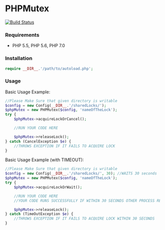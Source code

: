 # PHPMutex

[![Build Status](https://travis-ci.org/JavaMachine/PHPMutex.svg?branch=master)](https://travis-ci.org/JavaMachine/PHPMutex)

### Requirements

  - PHP 5.5, PHP 5.6, PHP 7.0

### Installation

```php
require __DIR__.'/path/to/autoload.php';
```

### Usage

Basic Usage Example:

```php
//Please Make Sure that given directory is writable
$config = new Config(__DIR__.'/sharedLocks/');
$phpMutex = new PHPMutex($config, 'nameOfTheLock');
try {
    $phpMutex->acquireLockOrCancel();

    //RUN YOUR CODE HERE

    $phpMutex->releaseLock();
} catch (CancelException $e) {
    //THROWS EXCEPTION IF IT FAILS TO ACQUIRE LOCK
}
```

Basic Usage Example (with TIMEOUT):

```php
//Please Make Sure that given directory is writable
$config = new Config(__DIR__.'/sharedLocks/', 30); //WAITS 30 seconds
$phpMutex = new PHPMutex($config, 'nameOfTheLock');
try {
    $phpMutex->acquireLockOrWait();

    //RUN YOUR CODE HERE
    //YOUR CODE RUNS SUCCESSFULLY IF WITHIN 30 SECONDS OTHER PROCESS RELEASES LOCK

    $phpMutex->releaseLock();
} catch (TimeOutException $e) {
    //THROWS EXCEPTION IF IT FAILS TO ACQUIRE LOCK WITHIN 30 SECONDS
}
```
